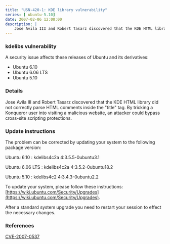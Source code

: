 ```yaml
---
title: "USN-420-1: KDE library vulnerability"
series: [ ubuntu-5.10]
date: 2007-02-06 12:00:00
description: |
    Jose Avila III and Robert Tasarz discovered that the KDE HTML library  did not correctly parse HTML comments inside the &quot;title&quot; tag.  By  tricking a Konqueror user into visiting a malicious website, an attacker  could bypass cross-site scripting protections.
--- 
```

 
### kdelibs vulnerability

A security issue affects these releases of Ubuntu and its derivatives:

* Ubuntu 6.10
* Ubuntu 6.06 LTS
* Ubuntu 5.10

### Details

Jose Avila III and Robert Tasarz discovered that the KDE HTML library did not correctly parse HTML comments inside the &quot;title&quot; tag. By tricking a Konqueror user into visiting a malicious website, an attacker could bypass cross-site scripting protections.

### Update instructions

The problem can be corrected by updating your system to the following package version:

Ubuntu 6.10
 : kdelibs4c2a <span>4:3.5.5-0ubuntu3.1</span>

Ubuntu 6.06 LTS
 : kdelibs4c2a <span>4:3.5.2-0ubuntu18.2</span>

Ubuntu 5.10
 : kdelibs4c2 <span>4:3.4.3-0ubuntu2.2</span>

To update your system, please follow these instructions: [https://wiki.ubuntu.com/Security/Upgrades](https://wiki.ubuntu.com/Security/Upgrades).

After a standard system upgrade you need to restart your session to effect the necessary changes.

### References

 [CVE-2007-0537](http://people.ubuntu.com/~ubuntu-security/cve/CVE-2007-0537)
 
